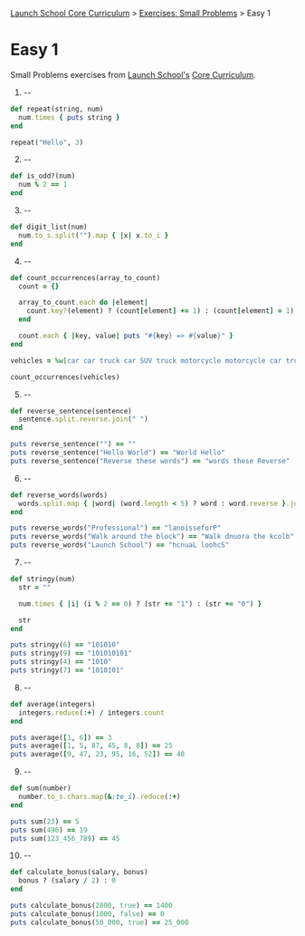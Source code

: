 [Launch School Core Curriculum][readme] >
[Exercises: Small Problems][small-problems] >
Easy 1

# Easy 1

Small Problems exercises from [Launch School's](https://launchschool.com) [Core Curriculum](https://launchschool.com/courses).

1. --

```ruby
def repeat(string, num)
  num.times { puts string }
end

repeat("Hello", 3)
```

2. --

```ruby
def is_odd?(num)
  num % 2 == 1
end
```

3. --

```ruby
def digit_list(num)
  num.to_s.split("").map { |x| x.to_i }
end
```

4. --

```ruby
def count_occurrences(array_to_count)
  count = {}

  array_to_count.each do |element|
    count.key?(element) ? (count[element] += 1) : (count[element] = 1)
  end

  count.each { |key, value| puts "#{key} => #{value}" }
end

vehicles = %w[car car truck car SUV truck motorcycle motorcycle car truck]

count_occurrences(vehicles)
```

5. --

```ruby
def reverse_sentence(sentence)
  sentence.split.reverse.join(" ")
end

puts reverse_sentence("") == ""
puts reverse_sentence("Hello World") == "World Hello"
puts reverse_sentence("Reverse these words") == "words these Reverse"
```

6. --

```ruby
def reverse_words(words)
  words.split.map { |word| (word.length < 5) ? word : word.reverse }.join(" ")
end

puts reverse_words("Professional") == "lanoisseforP"
puts reverse_words("Walk around the block") == "Walk dnuora the kcolb"
puts reverse_words("Launch School") == "hcnuaL loohcS"
```

7. --

```ruby
def stringy(num)
  str = ""

  num.times { |i| (i % 2 == 0) ? (str += "1") : (str += "0") }

  str
end

puts stringy(6) == "101010"
puts stringy(9) == "101010101"
puts stringy(4) == "1010"
puts stringy(7) == "1010101"
```

8. --

```ruby
def average(integers)
  integers.reduce(:+) / integers.count
end

puts average([1, 6]) == 3
puts average([1, 5, 87, 45, 8, 8]) == 25
puts average([9, 47, 23, 95, 16, 52]) == 40
```

9. --

```ruby
def sum(number)
  number.to_s.chars.map(&:to_i).reduce(:+)
end

puts sum(23) == 5
puts sum(496) == 19
puts sum(123_456_789) == 45
```

10. --

```ruby
def calculate_bonus(salary, bonus)
  bonus ? (salary / 2) : 0
end

puts calculate_bonus(2800, true) == 1400
puts calculate_bonus(1000, false) == 0
puts calculate_bonus(50_000, true) == 25_000
```

<!-- internal links -->

[readme]: /README.md
[small-problems]: contents.md

<!-- external links -->

[core-curriculum]: https://launchschool.com/courses
[launch-school]: https://launchschool.com
